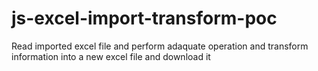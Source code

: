 # js-excel-import-transform-poc
Read imported excel file and perform adaquate operation and transform information into a new excel file and download it
